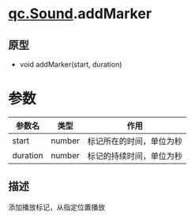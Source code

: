 # [qc.Sound](sound.md).addMarker

## 原型
* void addMarker(start, duration)

# 参数
| 参数名 | 类型 | 作用 |
| ------------- |-------------|-------------|
| start | number | 标记所在的时间，单位为秒 |
| duration | number | 标记的持续时间，单位为秒 |

## 描述
添加播放标记，从指定位置播放
